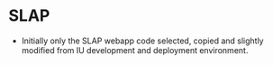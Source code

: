 # SLAP

* Initially only the SLAP webapp code selected, copied and slightly modified from IU development and deployment environment.
